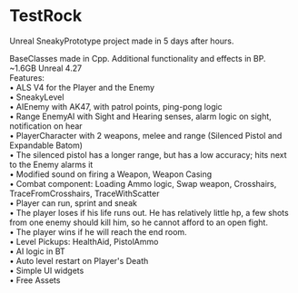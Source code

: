 # TestRock

Unreal SneakyPrototype project made in 5 days after hours.  

BaseClasses made in Cpp. Additional functionality and effects in BP.  
~1.6GB Unreal 4.27  
Features:  
• ALS V4 for the Player and the Enemy  
•	SneakyLevel  
•	AIEnemy with AK47, with patrol points, ping-pong logic  
• Range EnemyAI with Sight and Hearing senses, alarm logic on sight, notification on hear  
•	PlayerCharacter with 2 weapons, melee and range (Silenced Pistol and Expandable Batom)  
• The silenced pistol has a longer range, but has a low accuracy; hits next to the Enemy alarms it  
•	Modified sound on firing a Weapon, Weapon Casing  
• Combat component: Loading Ammo logic, Swap weapon, Crosshairs, TraceFromCrosshairs, TraceWithScatter  
• Player can run, sprint and sneak  
•	The player loses if his life runs out. He has relatively little hp, a few shots  
  from one enemy should kill him, so he cannot afford to an open fight.  
• The player wins if he will reach the end room.  
• Level Pickups: HealthAid, PistolAmmo  
• AI logic in BT  
•	Auto level restart on Player's Death  
• Simple UI widgets  
• Free Assets  

